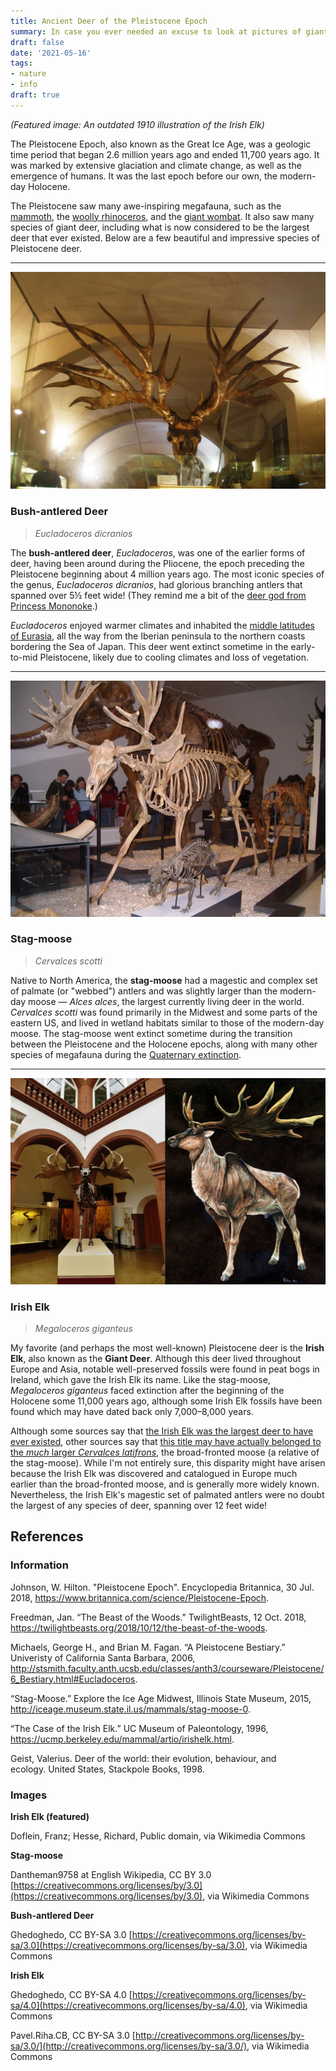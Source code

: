 ```yaml
---
title: Ancient Deer of the Pleistocene Epoch
summary: In case you ever needed an excuse to look at pictures of giant antlers!
draft: false
date: '2021-05-16'
tags:
- nature
- info
draft: true
---
```


*(Featured image: An outdated 1910 illustration of the Irish Elk)*

The Pleistocene Epoch, also known as the Great Ice Age, was a geologic time period that began 2.6 million years ago and ended 11,700 years ago. It was marked by extensive glaciation and climate change, as well as the emergence of humans. It was the last epoch before our own, the modern-day Holocene.

The Pleistocene saw many awe-inspiring megafauna, such as the [mammoth](https://www.britannica.com/animal/mammoth-extinct-mammal), the [woolly rhinoceros](https://www.britannica.com/animal/woolly-rhinoceros), and the [giant wombat](https://www.britannica.com/animal/Diprotodon). It also saw many species of giant deer, including what is now considered to be the largest deer that ever existed. Below are a few beautiful and impressive species of Pleistocene deer. 

---

![Bush-antlered deer](eucladoceros.png)

### Bush-antlered Deer

> *Eucladoceros dicranios*

The **bush-antlered deer**, *Eucladoceros*, was one of the earlier forms of deer, having been around during the Pliocene, the epoch preceding the Pleistocene beginning about 4 million years ago. The most iconic species of the genus, *Eucladoceros dicranios*, had glorious branching antlers that spanned over 5½ feet wide! (They remind me a bit of the [deer god from Princess Mononoke](https://ghibli.fandom.com/wiki/Forest_Spirit).)

*Eucladoceros* enjoyed warmer climates and inhabited the [middle latitudes of Eurasia](http://stsmith.faculty.anth.ucsb.edu/classes/anth3/courseware/Pleistocene/6_Bestiary.html#Eucladoceros), all the way from the Iberian peninsula to the northern coasts bordering the Sea of Japan. This deer went extinct sometime in the early-to-mid Pleistocene, likely due to cooling climates and loss of vegetation.

---

![Stag-moose](cervalces.png)

### Stag-moose

> *Cervalces scotti*

Native to North America, the **stag-moose** had a magestic and complex set of palmate (or "webbed") antlers and was slightly larger than the modern-day moose — *Alces alces*, the largest currently living deer in the world. *Cervalces scotti* was found primarily in the Midwest and some parts of the eastern US, and lived in wetland habitats similar to those of the modern-day moose. The stag-moose went extinct sometime during the transition between the Pleistocene and the Holocene epochs, along with many other species of megafauna during the [Quaternary extinction](https://en.wikipedia.org/wiki/Quaternary_extinction).

---

![Irish elk](megaloceros.png)

### Irish Elk 

> *Megaloceros giganteus*

My favorite (and perhaps the most well-known) Pleistocene deer is the **Irish Elk**, also known as the **Giant Deer**. Although this deer lived throughout Europe and Asia, notable well-preserved fossils were found in peat bogs in Ireland, which gave the Irish Elk its name. Like the stag-moose, *Megaloceros giganteus* faced extinction after the beginning of the Holocene some 11,000 years ago, although some Irish Elk fossils have been found which may have dated back only 7,000–⁠8,000 years.

Although some sources say that [the Irish Elk was the largest deer to have ever existed](https://ucmp.berkeley.edu/mammal/artio/irishelk.html), other sources say that [this title may have actually belonged to the *much* larger *Cervalces latifrons*](https://books.google.com/books?id=bcWZX-IMEVkC&pg=PA122&source=gbs_toc_r&cad=4#v=onepage&q=Cervalces%20latifrons&f=false), the broad-fronted moose (a relative of the stag-moose). While I'm not entirely sure, this disparity might have arisen because the Irish Elk was discovered and catalogued in Europe much earlier than the broad-fronted moose, and is generally more widely known. Nevertheless, the Irish Elk's magestic set of palmated antlers were no doubt the largest of any species of deer, spanning over 12 feet wide!


## References

### Information

Johnson, W. Hilton. "Pleistocene Epoch". Encyclopedia Britannica, 30 Jul. 2018, https://www.britannica.com/science/Pleistocene-Epoch.

Freedman, Jan. “The Beast of the Woods.” TwilightBeasts, 12 Oct. 2018, https://twilightbeasts.org/2018/10/12/the-beast-of-the-woods.

Michaels, George H., and Brian M. Fagan. “A Pleistocene Bestiary.” Univeristy of California Santa Barbara, 2006, http://stsmith.faculty.anth.ucsb.edu/classes/anth3/courseware/Pleistocene/6_Bestiary.html#Eucladoceros.

“Stag-Moose.” Explore the Ice Age Midwest, Illinois State Museum, 2015, http://iceage.museum.state.il.us/mammals/stag-moose-0.

“The Case of the Irish Elk.” UC Museum of Paleontology, 1996, https://ucmp.berkeley.edu/mammal/artio/irishelk.html.

Geist, Valerius. Deer of the world: their evolution, behaviour, and ecology. United States, Stackpole Books, 1998.

### Images

**Irish Elk (featured)**

Doflein, Franz; Hesse, Richard, Public domain, via Wikimedia Commons

**Stag-moose**

Dantheman9758 at English Wikipedia, CC BY 3.0 [https://creativecommons.org/licenses/by/3.0](https://creativecommons.org/licenses/by/3.0), via Wikimedia Commons

**Bush-antlered Deer**

Ghedoghedo, CC BY-SA 3.0 [https://creativecommons.org/licenses/by-sa/3.0](https://creativecommons.org/licenses/by-sa/3.0), via Wikimedia Commons

**Irish Elk**

Ghedoghedo, CC BY-SA 4.0 [https://creativecommons.org/licenses/by-sa/4.0](https://creativecommons.org/licenses/by-sa/4.0), via Wikimedia Commons

Pavel.Riha.CB, CC BY-SA 3.0 [http://creativecommons.org/licenses/by-sa/3.0/](http://creativecommons.org/licenses/by-sa/3.0/), via Wikimedia Commons
